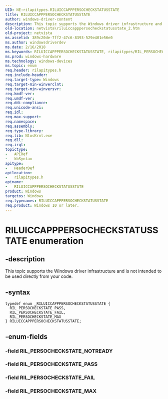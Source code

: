 ```yaml
---
UID: NE:rilapitypes.RILUICCAPPPERSOCHECKSTATUSSTATE
title: RILUICCAPPPERSOCHECKSTATUSSTATE
author: windows-driver-content
description: This topic supports the Windows driver infrastructure and is not intended to be used directly from your code.
old-location: netvista\riluiccapppersocheckstatusstate_2.htm
old-project: netvista
ms.assetid: 389c20de-7ff2-47c6-8393-529e401e56e0
ms.author: windowsdriverdev
ms.date: 2/16/2018
ms.keywords: RILUICCAPPPERSOCHECKSTATUSSTATE, rilapitypes/RIL_PERSOCHECKSTATE_MAX, netvista.riluiccapppersocheckstatusstate_2, RIL_PERSOCHECKSTATE_FAIL, RIL_PERSOCHECKSTATE_PASS, rilapitypes/RIL_PERSOCHECKSTATE_PASS, RIL_PERSOCHECKSTATE_MAX, rilapitypes/RIL_PERSOCHECKSTATE_FAIL, rilapitypes/RILUICCAPPPERSOCHECKSTATUSSTATE, RILUICCAPPPERSOCHECKSTATUSSTATE enumeration [Network Drivers Starting with Windows Vista]
ms.prod: windows-hardware
ms.technology: windows-devices
ms.topic: enum
req.header: rilapitypes.h
req.include-header: 
req.target-type: Windows
req.target-min-winverclnt: 
req.target-min-winversvr: 
req.kmdf-ver: 
req.umdf-ver: 
req.ddi-compliance: 
req.unicode-ansi: 
req.idl: 
req.max-support: 
req.namespace: 
req.assembly: 
req.type-library: 
req.lib: NtosKrnl.exe
req.dll: 
req.irql: 
topictype:
-	APIRef
-	kbSyntax
apitype:
-	HeaderDef
apilocation:
-	rilapitypes.h
apiname:
-	RILUICCAPPPERSOCHECKSTATUSSTATE
product: Windows
targetos: Windows
req.typenames: RILUICCAPPPERSOCHECKSTATUSSTATE
req.product: Windows 10 or later.
---
```


# RILUICCAPPPERSOCHECKSTATUSSTATE enumeration


## -description


This topic supports the Windows driver infrastructure and is not intended to be used directly from your code. 


## -syntax


````
typedef enum _RILUICCAPPPERSOCHECKSTATUSSTATE { 
  RIL_PERSOCHECKSTATE_PASS,
  RIL_PERSOCHECKSTATE_FAIL,
  RIL_PERSOCHECKSTATE_MAX
} RILUICCAPPPERSOCHECKSTATUSSTATE;
````


## -enum-fields




### -field RIL_PERSOCHECKSTATE_NOTREADY


### -field RIL_PERSOCHECKSTATE_PASS


### -field RIL_PERSOCHECKSTATE_FAIL


### -field RIL_PERSOCHECKSTATE_MAX

